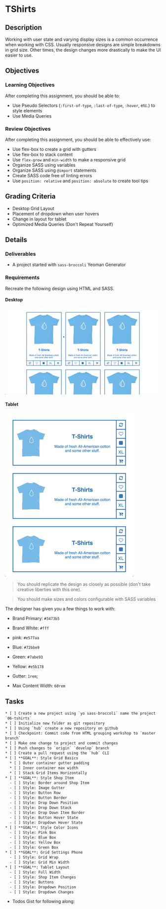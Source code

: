 # TShirts

## Description

Working with user state and varying display sizes is a common occurrence when working with CSS.
Usually responsive designs are simple breakdowns in grid size.
Other times, the design changes more drastically to make the UI easier to use.

## Objectives

### Learning Objectives

After completing this assignment, you should be able to:

* Use Pseudo Selectors (`:first-of-type`, `:last-of-type`, `:hover`, etc.) to style elements
* Use Media Queries

### Review Objectives

After completing this assignment, you should be able to effectively use:

* Use flex-box to create a grid with gutters
* Use flex-box to stack content
* Use `flex-grow` and `min-width` to make a responsive grid
* Organize SASS using variables
* Organize SASS using `@import` statements
* Create SASS code free of linting errors
* Use `position: relative` and `position: absolute` to create tool tips

## Grading Criteria

* Desktop Grid Layout
* Placement of dropdown when user hovers
* Change in layout for tablet
* Optimized Media Queries (Don't Repeat Yourself)

## Details

### Deliverables

* A project started with `sass-broccoli` Yeoman Generator

### Requirements

Recreate the following design using HTML and SASS.

#### Desktop

![Desktop](./tshirt-desktop.gif)

#### Tablet

![Tablet](./tshirt-tablet.gif)

>You should replicate the design as closely as possible (don't take creative liberties with this one).

> You should make sizes and colors configurable with SASS variables

The designer has given you a few things to work with:

* Brand Primary: `#3473b5`
* Brand White: `#fff`

* pink: `#e577aa`
* Blue: `#72bbe9`
* Green: `#7abe93`
* Yellow: `#e5b178`

* Gutter: `1rem`;
* Max Content Width: `60rem`


## Tasks

```
* [ ] Create a new project using `yo sass-broccoli` name the project `06-tshirts`
* [ ] Initialize new folder as git repository
* [ ] Using `hub` create a new repository on github
* [ ] Checkpoint: Commit code from HTML grouping workshop to `master branch`
* [ ] Make one change to project and commit changes
* [ ] Push changes to `origin` `develop` branch
* [ ] Create a pull request using the `hub` CLI
* [ ] **GOAL**: Style Grid Basics
  * [ ] Outer container gutter padding
  * [ ] Inner container max width
  * [ ] Stack Grid Items Horizontally
* [ ] **GOAL**: Style Shop Item
  - [ ] Style: Border around Shop Item
  - [ ] Style: Image Gutter
  - [ ] Style: Button Row
  - [ ] Style: Button Border
  - [ ] Style: Drop Down Position
  - [ ] Style: Drop Down Stack
  - [ ] Style: Drop Down Item Border
  - [ ] Style: Button Hover State
  - [ ] Style: Dropdown Hover State
* [ ] **GOAL**: Style Color Icons
  - [ ] Style: Pink Box
  - [ ] Style: Blue Box
  - [ ] Style: Yellow Box
  - [ ] Style: Green Box
* [ ] **GOAL**: Grid Settings Phone
  - [ ] Style: Grid Wrap
  - [ ] Style: Grid Min Width
* [ ] **GOAL**: Tablet Layout
  - [ ] Style: Full Width
  - [ ] Style: Shop Item Changes
  - [ ] Style: Buttons
  - [ ] Style: Dropdown Position
  - [ ] Style: Dropdown Changes
```

* Todos Gist for following along:
